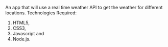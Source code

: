 An app that will use a real time weather API to get the weather for different locations. 
Technologies Required: 
1. HTML5,
2. CSS3,
3. Javascript and
4. Node.js.